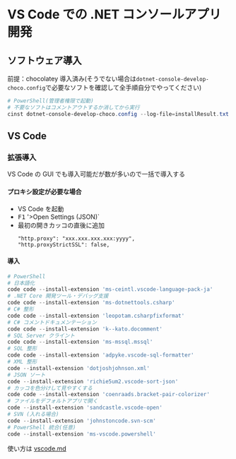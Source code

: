 # VS Code での .NET コンソールアプリ開発

## ソフトウェア導入

前提：chocolatey 導入済み(そうでない場合は`dotnet-console-develop-choco.config`で必要なソフトを確認して全手順自分でやってください)

```powershell
# PowerShell(管理者権限で起動)
# 不要なソフトはコメントアウトするか消してから実行
cinst dotnet-console-develop-choco.config --log-file=installResult.txt -y

```

## VS Code

### 拡張導入

VS Code の GUI でも導入可能だが数が多いので一括で導入する

#### プロキシ設定が必要な場合

- VS Code を起動
- <kbd>F1</kbd> '>Open Settings (JSON)`
- 最初の開きカッコの直後に追加
  ```
  "http.proxy": "xxx.xxx.xxx.xxx:yyyy",
  "http.proxyStrictSSL": false,
  ```

#### 導入

```powershell
# PowerShell
# 日本語化
code code --install-extension 'ms-ceintl.vscode-language-pack-ja'
# .NET Core 開発ツール・デバッグ支援
code code --install-extension 'ms-dotnettools.csharp'
# C# 整形
code code --install-extension 'leopotam.csharpfixformat'
# C# コメントドキュメンテーション
code code --install-extension 'k--kato.docomment'
# SQL Server クライント
code code --install-extension 'ms-mssql.mssql'
# SQL 整形
code code --install-extension 'adpyke.vscode-sql-formatter'
# XML 整形
code --install-extension 'dotjoshjohnson.xml'
# JSON ソート
code --install-extension 'richie5um2.vscode-sort-json'
# カッコを色分けして見やすくする
code code --install-extension 'coenraads.bracket-pair-colorizer'
# ファイルをデフォルトアプリで開く
code --install-extension 'sandcastle.vscode-open'
# SVN (入れる場合)
code --install-extension 'johnstoncode.svn-scm'
# PowerShell 統合(任意)
code --install-extension 'ms-vscode.powershell'
```

使い方は [vscode.md](vscode.md)
